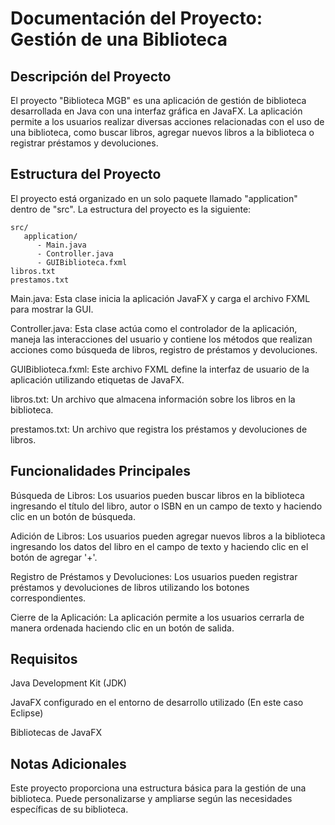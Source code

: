 # Documentación del Proyecto: Gestión de una Biblioteca

## Descripción del Proyecto
El proyecto "Biblioteca MGB" es una aplicación de gestión de biblioteca desarrollada en Java con una interfaz gráfica en JavaFX. La aplicación permite a los usuarios realizar diversas acciones relacionadas con el uso de una biblioteca, como buscar libros, agregar nuevos libros a la biblioteca o registrar préstamos y devoluciones.

## Estructura del Proyecto
El proyecto está organizado en un solo paquete llamado "application" dentro de "src". La estructura del proyecto es la siguiente:
```
src/
   application/
      - Main.java
      - Controller.java
      - GUIBiblioteca.fxml
libros.txt
prestamos.txt
```

Main.java: Esta clase inicia la aplicación JavaFX y carga el archivo FXML para mostrar la GUI.

Controller.java: Esta clase actúa como el controlador de la aplicación, maneja las interacciones del usuario y contiene los métodos que realizan acciones como búsqueda de libros, registro de préstamos y devoluciones.

GUIBiblioteca.fxml: Este archivo FXML define la interfaz de usuario de la aplicación utilizando etiquetas de JavaFX.

libros.txt: Un archivo que almacena información sobre los libros en la biblioteca.

prestamos.txt: Un archivo que registra los préstamos y devoluciones de libros.

## Funcionalidades Principales
Búsqueda de Libros: Los usuarios pueden buscar libros en la biblioteca ingresando el título del libro, autor o ISBN en un campo de texto y haciendo clic en un botón de búsqueda.

Adición de Libros: Los usuarios pueden agregar nuevos libros a la biblioteca ingresando los datos del libro en el campo de texto y haciendo clic en el botón de agregar '+'.

Registro de Préstamos y Devoluciones: Los usuarios pueden registrar préstamos y devoluciones de libros utilizando los botones correspondientes.

Cierre de la Aplicación: La aplicación permite a los usuarios cerrarla de manera ordenada haciendo clic en un botón de salida.

## Requisitos
Java Development Kit (JDK)

JavaFX configurado en el entorno de desarrollo utilizado (En este caso Eclipse)

Bibliotecas de JavaFX

## Notas Adicionales
Este proyecto proporciona una estructura básica para la gestión de una biblioteca. Puede personalizarse y ampliarse según las necesidades específicas de su biblioteca.
